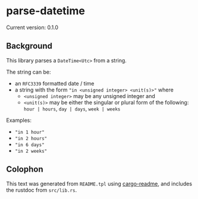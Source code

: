 # parse-datetime

Current version: 0.1.0

## Background

This library parses a `DateTime<Utc>` from a string.

The string can be:

* an `RFC3339` formatted date / time
* a string with the form `"in <unsigned integer> <unit(s)>"` where
   * `<unsigned integer>` may be any unsigned integer and
   * `<unit(s)>` may be either the singular or plural form of the following: `hour | hours`, `day | days`, `week | weeks`

Examples:

* `"in 1 hour"`
* `"in 2 hours"`
* `"in 6 days"`
* `"in 2 weeks"`

## Colophon

This text was generated from `README.tpl` using [cargo-readme](https://crates.io/crates/cargo-readme), and includes the rustdoc from `src/lib.rs`.